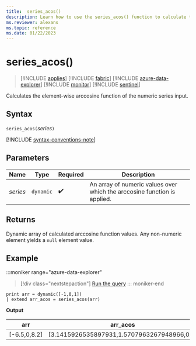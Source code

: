 ```yaml
---
title:  series_acos()
description: Learn how to use the series_acos() function to calculate the element-wise arccosine function of the numeric series input.
ms.reviewer: alexans
ms.topic: reference
ms.date: 01/22/2023
---
```

# series_acos()

> [!INCLUDE [applies](../includes/applies-to-version/applies.md)] [!INCLUDE [fabric](../includes/applies-to-version/fabric.md)] [!INCLUDE [azure-data-explorer](../includes/applies-to-version/azure-data-explorer.md)] [!INCLUDE [monitor](../includes/applies-to-version/monitor.md)] [!INCLUDE [sentinel](../includes/applies-to-version/sentinel.md)]

Calculates the element-wise arccosine function of the numeric series input.

## Syntax

`series_acos(`*series*`)`

[!INCLUDE [syntax-conventions-note](../includes/syntax-conventions-note.md)]

## Parameters

| Name | Type | Required | Description |
|--|--|--|--|
| *series* | `dynamic` |  :heavy_check_mark: | An array of numeric values over which the arccosine function is applied. |

## Returns

Dynamic array of calculated arccosine function values. Any non-numeric element yields a `null` element value.

## Example

:::moniker range="azure-data-explorer"
> [!div class="nextstepaction"]
> <a href="https://dataexplorer.azure.com/clusters/help/databases/Samples?query=H4sIAAAAAAAAAysoyswrUUgsKlKwVUipzEvMzUzWiNY11DHQMYzV5KpRSK0oSc1LASmIT0zOLwaqKk4tykwtBvM0gMKaALhJgmxCAAAA" target="_blank">Run the query</a>
::: moniker-end

```kusto
print arr = dynamic([-1,0,1])
| extend arr_acos = series_acos(arr)
```

**Output**

|arr|arr_acos|
|---|---|
|[-6.5,0,8.2]|[3.1415926535897931,1.5707963267948966,0.0]|
